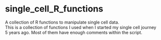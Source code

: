 # single_cell_R_functions
A collection of R functions to manipulate single cell data.    
This is a collection of functions I used when I started my single cell journey 5 years ago. Most of them have enough comments within the script.      
